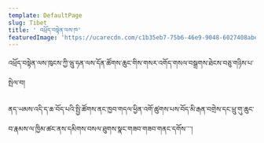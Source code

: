 ```yaml
---
template: DefaultPage
slug: Tibet
title: ' འཕྲོད་བསྟེན་ལས་ཁ'
featuredImage: 'https://ucarecdn.com/c1b35eb7-75b6-46e9-9048-6027408abed6/'
---
```

འཕྲོད་བསྟེན་ལས་ཁུངས་ཀྱི་ཝུ་ཧན་ལས་དོན་ཚོགས་ཆུང་གིས་གསར་འགོད་གསལ་བསྒྲགས་ཐེངས་བཅུ་གཉིས་པ་སྤེལ་བ།

ནད་ཡམས་འདི་ད་ཆ་བོད་པའི་སྤྱི་ཚོགས་ནང་ཁྱབ་གདལ་ཕྱིན་འགོ་ཚུགས་པས་བོད་མི་རྒན་བགྲེས་དང་ཕྲུ་གུ་ཆུང་བ་རྣམས་ལ་ཁྱིམ་ཚང་ནས་དམིགས་བསལ་ཐུགས་སྣང་གཟབ་གཟབ་གནང་དགོས་་་་།

